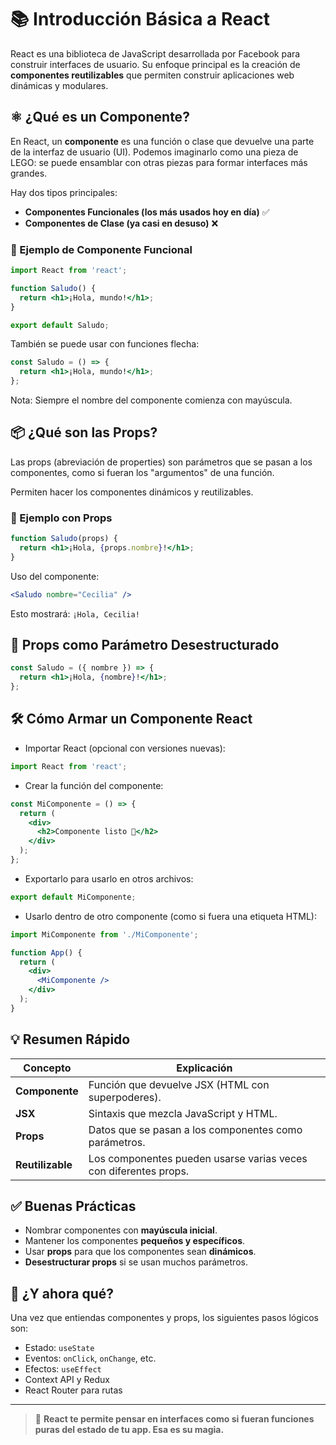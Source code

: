# 📚 Introducción Básica a React

React es una biblioteca de JavaScript desarrollada por Facebook para construir interfaces de usuario. Su enfoque principal es la creación de **componentes reutilizables** que permiten construir aplicaciones web dinámicas y modulares.


## ⚛️ ¿Qué es un Componente?

En React, un **componente** es una función o clase que devuelve una parte de la interfaz de usuario (UI). Podemos imaginarlo como una pieza de LEGO: se puede ensamblar con otras piezas para formar interfaces más grandes.

Hay dos tipos principales:
- **Componentes Funcionales (los más usados hoy en día)** ✅
- **Componentes de Clase (ya casi en desuso)** ❌

### 🧩 Ejemplo de Componente Funcional

```jsx
import React from 'react';

function Saludo() {
  return <h1>¡Hola, mundo!</h1>;
}

export default Saludo;
```

También se puede usar con funciones flecha:

```jsx
const Saludo = () => {
  return <h1>¡Hola, mundo!</h1>;
};
```
Nota: Siempre el nombre del componente comienza con mayúscula.

## 📦 ¿Qué son las Props?
Las props (abreviación de properties) son parámetros que se pasan a los componentes, como si fueran los "argumentos" de una función.

Permiten hacer los componentes dinámicos y reutilizables.

### 🎁 Ejemplo con Props
```jsx
function Saludo(props) {
  return <h1>¡Hola, {props.nombre}!</h1>;
}
```

Uso del componente: 
```jsx
<Saludo nombre="Cecilia" />
```

Esto mostrará: `¡Hola, Cecilia!`

## 🧠 Props como Parámetro Desestructurado
```jsx
const Saludo = ({ nombre }) => {
  return <h1>¡Hola, {nombre}!</h1>;
};
```

## 🛠️ Cómo Armar un Componente React
- Importar React (opcional con versiones nuevas):

```jsx
import React from 'react';
```

- Crear la función del componente:
```jsx
const MiComponente = () => {
  return (
    <div>
      <h2>Componente listo 🚀</h2>
    </div>
  );
};
```

- Exportarlo para usarlo en otros archivos:
```jsx
export default MiComponente;
```

- Usarlo dentro de otro componente (como si fuera una etiqueta HTML):
```jsx
import MiComponente from './MiComponente';

function App() {
  return (
    <div>
      <MiComponente />
    </div>
  );
}
```

## 💡 Resumen Rápido

| Concepto     | Explicación                                                   |
|--------------|---------------------------------------------------------------|
| **Componente**   | Función que devuelve JSX (HTML con superpoderes).             |
| **JSX**          | Sintaxis que mezcla JavaScript y HTML.                        |
| **Props**        | Datos que se pasan a los componentes como parámetros.         |
| **Reutilizable** | Los componentes pueden usarse varias veces con diferentes props. |


## ✅ Buenas Prácticas

- Nombrar componentes con **mayúscula inicial**.
- Mantener los componentes **pequeños y específicos**.
- Usar **props** para que los componentes sean **dinámicos**.
- **Desestructurar props** si se usan muchos parámetros.

## 🧠 ¿Y ahora qué?

Una vez que entiendas componentes y props, los siguientes pasos lógicos son:

- Estado: `useState`
- Eventos: `onClick`, `onChange`, etc.
- Efectos: `useEffect`
- Context API y Redux
- React Router para rutas

---

> 📌 **React te permite pensar en interfaces como si fueran funciones puras del estado de tu app. Esa es su magia.**